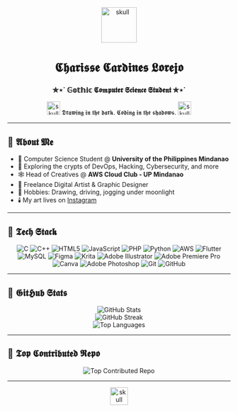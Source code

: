 <div align="center">

<img src="https://emojipedia-us.s3.amazonaws.com/source/skype/289/skull_1f480.png" width="80" alt="skull"/>

# 𝕮𝖍𝖆𝖗𝖎𝖘𝖘𝖊 𝕮𝖆𝖗𝖉𝖎𝖓𝖊𝖘 𝕷𝖔𝖗𝖊𝖏𝖔
### ✮⋆˙ 𝔾𝕠𝕥𝕙𝕚𝕔 𝕮𝖔𝖒𝖕𝖚𝖙𝖊𝖗 𝕾𝖈𝖎𝖊𝖓𝖈𝖊 𝕾𝖙𝖚𝖉𝖊𝖓𝖙 ✮⋆˙

<img src="https://emojipedia-us.s3.amazonaws.com/source/skype/289/skull_1f480.png" width="30" alt="skull"/> 𝕯𝖗𝖆𝖜𝖎𝖓𝖌 𝖎𝖓 𝖙𝖍𝖊 𝖉𝖆𝖗𝖐. 𝕮𝖔𝖉𝖎𝖓𝖌 𝖎𝖓 𝖙𝖍𝖊 𝖘𝖍𝖆𝖉𝖔𝖜𝖘. <img src="https://emojipedia-us.s3.amazonaws.com/source/skype/289/skull_1f480.png" width="30" alt="skull"/>

</div>

---

## 🦴 𝕬𝖇𝖔𝖚𝖙 𝕸𝖊

- 🏴 Computer Science Student @ **University of the Philippines Mindanao**
- 🦇 Exploring the crypts of DevOps, Hacking, Cybersecurity, and more
- 🕸️ Head of Creatives @ **AWS Cloud Club - UP Mindanao**
- 🖤 Freelance Digital Artist & Graphic Designer
- 🦴 Hobbies: Drawing, driving, jogging under moonlight
- 🕯️ My art lives on [Instagram](https://www.instagram.com/charissedoesart/)

---

## 🦴 𝕿𝖊𝖈𝖍 𝕾𝖙𝖆𝖈𝖐

<div align="center">

![C](https://img.shields.io/badge/c-black?style=for-the-badge&logo=c&logoColor=white)
![C++](https://img.shields.io/badge/c++-black?style=for-the-badge&logo=c%2B%2B&logoColor=white)
![HTML5](https://img.shields.io/badge/html5-black?style=for-the-badge&logo=html5&logoColor=white)
![JavaScript](https://img.shields.io/badge/javascript-black?style=for-the-badge&logo=javascript&logoColor=white)
![PHP](https://img.shields.io/badge/php-black?style=for-the-badge&logo=php&logoColor=white)
![Python](https://img.shields.io/badge/python-black?style=for-the-badge&logo=python&logoColor=white)
![AWS](https://img.shields.io/badge/AWS-black?style=for-the-badge&logo=amazon-aws&logoColor=white)
![Flutter](https://img.shields.io/badge/Flutter-black?style=for-the-badge&logo=Flutter&logoColor=white)
![MySQL](https://img.shields.io/badge/mysql-black?style=for-the-badge&logo=mysql&logoColor=white)
![Figma](https://img.shields.io/badge/figma-black?style=for-the-badge&logo=figma&logoColor=white)
![Krita](https://img.shields.io/badge/Krita-black?style=for-the-badge&logo=krita&logoColor=white)
![Adobe Illustrator](https://img.shields.io/badge/adobe%20illustrator-black?style=for-the-badge&logo=adobe%20illustrator&logoColor=white)
![Adobe Premiere Pro](https://img.shields.io/badge/Adobe%20Premiere%20Pro-black?style=for-the-badge&logo=Adobe%20Premiere%20Pro&logoColor=white)
![Canva](https://img.shields.io/badge/Canva-black?style=for-the-badge&logo=Canva&logoColor=white)
![Adobe Photoshop](https://img.shields.io/badge/adobe%20photoshop-black?style=for-the-badge&logo=adobe%20photoshop&logoColor=white)
![Git](https://img.shields.io/badge/git-black?style=for-the-badge&logo=git&logoColor=white)
![GitHub](https://img.shields.io/badge/github-black?style=for-the-badge&logo=github&logoColor=white)

</div>

---

## 🦴 𝕲𝖎𝖙𝕳𝖚𝖇 𝕾𝖙𝖆𝖙𝖘

<div align="center">

<img src="https://github-readme-stats.vercel.app/api?username=chalorejo&show_icons=true&hide_border=true&title_color=ffffff&text_color=ffffff&icon_color=ffffff&bg_color=000000" alt="GitHub Stats" />
<br>
<img src="https://streak-stats.demolab.com?user=chalorejo&theme=black&hide_border=true&background=000000&ring=ffffff&fire=ffffff&currStreakNum=ffffff&sideNums=ffffff&currStreakLabel=ffffff&sideLabels=ffffff&dates=ffffff" alt="GitHub Streak" />
<br>
<img src="https://github-readme-stats.vercel.app/api/top-langs/?username=chalorejo&layout=compact&hide_border=true&title_color=ffffff&text_color=ffffff&bg_color=000000" alt="Top Languages" />

</div>

---

## 🦴 𝕿𝖔𝖕 𝕮𝖔𝖓𝖙𝖗𝖎𝖇𝖚𝖙𝖊𝖉 𝕽𝖊𝖕𝖔

<div align="center">

<img src="https://github-contributor-stats.vercel.app/api?username=chalorejo&limit=5&theme=black&hide_border=true" alt="Top Contributed Repo" />

</div>

---

<div align="center">

<img src="https://emojipedia-us.s3.amazonaws.com/source/skype/289/skull_1f480.png" width="40" alt="skull"/>

</div>

<!-- 🦴 Proudly coded in the shadows with GPRM ( https://gprm.itsvg.in ) -->
